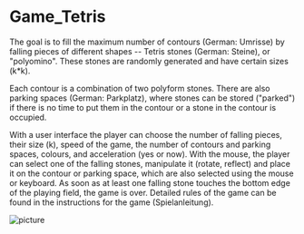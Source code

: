 # Game_Tetris

The goal is to fill the maximum number of contours (German: Umrisse) by falling pieces of different shapes -- Tetris stones (German: Steine), or "polyomino". These stones are randomly generated and have certain sizes (k*k).

Each contour is a combination of two polyform stones. There are also parking spaces (German: Parkplatz), where stones can be stored ("parked") if there is no time to put them in the contour or a stone in the contour is occupied.

With a user interface the player can choose the number of falling pieces, their size (k), speed of the game, the number of contours and parking spaces, colours, and acceleration (yes or now). With the mouse, the player can select one of the falling stones, manipulate it (rotate, reflect) and place it on the contour or parking space, which are also selected using the mouse or keyboard. As soon as at least one falling stone touches the bottom edge of the playing field, the game is over. Detailed rules of the game can be found in the instructions for the game (Spielanleitung).


![picture](https://user-images.githubusercontent.com/111431219/186161261-279eed52-fed6-45b0-8204-84ccc294655e.png)

